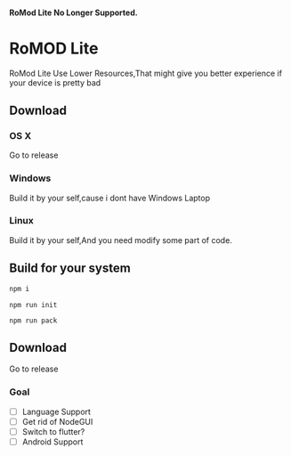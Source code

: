 #### RoMod Lite No Longer Supported.
# RoMOD Lite
RoMod Lite Use Lower Resources,That might give you better experience if your device is pretty bad
## Download
### OS X
Go to release
### Windows 
Build it by your self,cause i dont have Windows Laptop
### Linux
Build it by your self,And you need modify some part of code.


## Build for your system
```js
npm i
```
```
npm run init
```
```
npm run pack
```
## Download
Go to release

### Goal
- [ ] Language Support
- [ ] Get rid of NodeGUI
- [ ] Switch to flutter?
- [ ] Android Support
